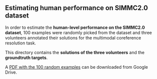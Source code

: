## Estimating human performance on SIMMC2.0 dataset

In order to estimate the **human-level performance on the SIMMC2.0 dataset**,
100 examples were randomly picked from the dataset and three volunteers
annotated their solutions for the multimodal coreference resolution task.

This directory contains the **solutions of the three volunteers** and the
**groundtruth targets**.

A [PDF with the 100 random examples](https://drive.google.com/file/d/1fEbWO4sL-T4maMglC4mCL_eVahM_LX41/view?usp=sharing)
can be downloaded from Google Drive.
